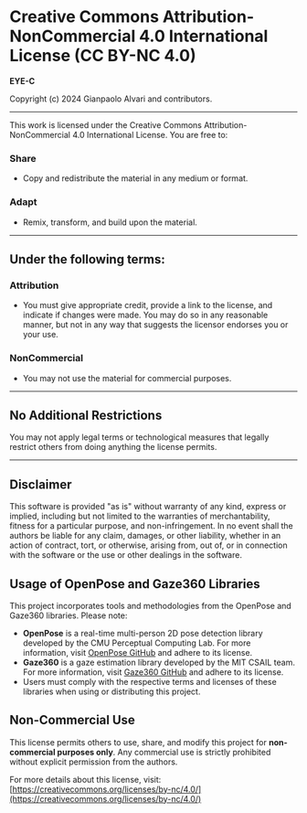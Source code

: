 # Creative Commons Attribution-NonCommercial 4.0 International License (CC BY-NC 4.0)

**EYE-C**

Copyright (c) 2024 Gianpaolo Alvari and contributors.

---

This work is licensed under the Creative Commons Attribution-NonCommercial 4.0 International License. You are free to:

### **Share**
- Copy and redistribute the material in any medium or format.

### **Adapt**
- Remix, transform, and build upon the material.

---



## **Under the following terms:**

### **Attribution**
- You must give appropriate credit, provide a link to the license, and indicate if changes were made. You may do so in any reasonable manner, but not in any way that suggests the licensor endorses you or your use.

### **NonCommercial**
- You may not use the material for commercial purposes.

---

## **No Additional Restrictions**
You may not apply legal terms or technological measures that legally restrict others from doing anything the license permits.

---

## **Disclaimer**
This software is provided "as is" without warranty of any kind, express or implied, including but not limited to the warranties of merchantability, fitness for a particular purpose, and non-infringement. In no event shall the authors be liable for any claim, damages, or other liability, whether in an action of contract, tort, or otherwise, arising from, out of, or in connection with the software or the use or other dealings in the software.

## **Usage of OpenPose and Gaze360 Libraries**
This project incorporates tools and methodologies from the OpenPose and Gaze360 libraries. Please note:
- **OpenPose** is a real-time multi-person 2D pose detection library developed by the CMU Perceptual Computing Lab. For more information, visit [OpenPose GitHub](https://github.com/CMU-Perceptual-Computing-Lab/openpose) and adhere to its license.
- **Gaze360** is a gaze estimation library developed by the MIT CSAIL team. For more information, visit [Gaze360 GitHub](https://github.com/erkil1452/gaze360) and adhere to its license.
- Users must comply with the respective terms and licenses of these libraries when using or distributing this project.

## **Non-Commercial Use**
This license permits others to use, share, and modify this project for **non-commercial purposes only**. Any commercial use is strictly prohibited without explicit permission from the authors.


For more details about this license, visit:
[https://creativecommons.org/licenses/by-nc/4.0/](https://creativecommons.org/licenses/by-nc/4.0/)




